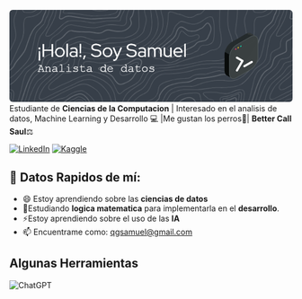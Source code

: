 ![Banner presentación](github-header-image.png)
Estudiante de **Ciencias de la Computacion** | Interesado en el analisis de datos, Machine Learning y Desarrollo 💻​
|Me gustan los perros🐶​| **Better Call Saul**⚖️​


[![LinkedIn](https://img.shields.io/badge/linkedin-%230077B5.svg?style=for-the-badge&logo=linkedin&logoColor=white)](https://www.linkedin.com/in/samuel-quintero-galvis-279154329/)
[![Kaggle](https://img.shields.io/badge/Kaggle-035a7d?style=for-the-badge&logo=kaggle&logoColor=white)](https://www.kaggle.com/samuelquinterogalvis)

## 🤔 Datos Rapidos de mí:

- 😄 Estoy aprendiendo sobre las **ciencias de datos**
- 🦉​Estudiando **logica matematica** para implementarla en el **desarrollo**.
- ⚡Estoy aprendiendo sobre el uso de las **IA**
- 📫 Encuentrame como: qgsamuel@gmail.com

## Algunas Herramientas

![ChatGPT](https://img.shields.io/badge/chatGPT-74aa9c?style=for-the-badge&logo=openai&logoColor=white)


<!--
**Quinterosg/Quinterosg** is a ✨ _special_ ✨ repository because its `README.md` (this file) appears on your GitHub profile.
